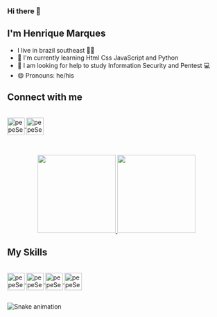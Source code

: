 ###  Hi there 👋

## I'm Henrique Marques

-  I live in brazil southeast 🌅😎
- 🌱 I'm currently learning Html Css JavaScript and Python
- 🤔 I am looking for help to study Information Security and Pentest :computer:
- 😄 Pronouns: he/his

## Connect with me
<div> <br>
  <a href="https://www.linkedin.com/in/henrique-marques-feliciano-8370aa223/" target="_blank">
    <img align="center" alt="pepeSec-linkedin" height="40" width="40" src="https://cdn.jsdelivr.net/gh/devicons/devicon/icons/linkedin/linkedin-original.svg">
  </a>
  <a href="https://www.instagram.com/pepesec.pentester/" target="_blank">
    <img align="center" alt="pepeSec-Insta" height="40" width="40" src="https://icongr.am/entypo/instagram.svg?size=128&color=ffffff">
  </a>
</div>

##

<div align = "center" > <br>
  <a href="https://github.com/pepeSec">
    <img height="180em" src="https://github-readme-stats.vercel.app/api?username=pepeSec&show_icons=true&theme=dark&include_all_commits=true&count_private=true" />
    <img height="180em" src="https://github-readme-stats.vercel.app/api/top-langs/?username=pepeSec&layout=compact&langs_count=7&theme=dark" />
  </a>
</div>

## My Skills

<div> <br>
  <a href="https://github.com/pepeSec">
    <img align="center" alt="pepeSec-Html" height="40" width="40" src="https://cdn.jsdelivr.net/gh/devicons/devicon/icons/html5/html5-original.svg" />
    <img align="center" alt="pepeSec-Css" height="40" width="40" src="https://cdn.jsdelivr.net/gh/devicons/devicon/icons/css3/css3-original.svg" />
    <img align="center" alt="pepeSec-Js" height="40" width="40" src="https://cdn.jsdelivr.net/gh/devicons/devicon/icons/javascript/javascript-original.svg" />
    <img align="center" alt="pepeSec-Py" height="40" width="40" src="https://cdn.jsdelivr.net/gh/devicons/devicon/icons/python/python-original.svg" />
  </a>
</div>

##

![Snake animation](https://github.com/pepeSec/pepeSec/blob/output/github-contribution-grid-snake.svg)
